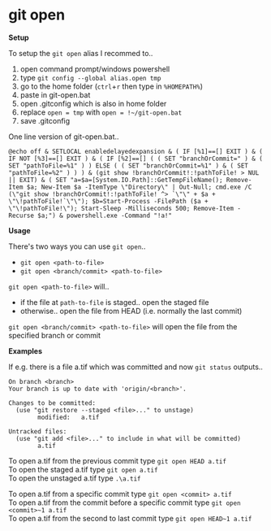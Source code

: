 # git open

**Setup**

To setup the `git open` alias I recommed to..
1. open command prompt/windows powershell
2. type `git config --global alias.open tmp`
3. go to the home folder (`ctrl`+`r` then type in `%HOMEPATH%`)
4. paste in git-open.bat
5. open .gitconfig which is also in home folder
6. replace `open = tmp` with `open = !~/git-open.bat`
7. save .gitconfig

One line version of git-open.bat..
```
@echo off & SETLOCAL enabledelayedexpansion & ( IF [%1]==[] EXIT ) & ( IF NOT [%3]==[] EXIT ) & ( IF [%2]==[] ( ( SET "branchOrCommit=" ) & ( SET "pathToFile=%1" ) ) ELSE ( ( SET "branchOrCommit=%1" ) & ( SET "pathToFile=%2" ) ) ) & (git show !branchOrCommit!:!pathToFile! > NUL || EXIT) & ( SET "a=$a=[System.IO.Path]::GetTempFileName(); Remove-Item $a; New-Item $a -ItemType \"Directory\" | Out-Null; cmd.exe /C (\"git show !branchOrCommit!:!pathToFile! ^> `\"\" + $a + \"\!pathToFile!`\"\"); $b=Start-Process -FilePath ($a + \"\!pathToFile!\"); Start-Sleep -Milliseconds 500; Remove-Item -Recurse $a;") & powershell.exe -Command "!a!"
```

**Usage**

There's two ways you can use `git open`..  
* `git open <path-to-file>`
* `git open <branch/commit> <path-to-file>`

`git open <path-to-file>` will..
* if the file at `path-to-file` is staged.. open the staged file
* otherwise.. open the file from HEAD (i.e. normally the last commit)

`git open <branch/commit> <path-to-file>` will open the file from the specified branch or commit

**Examples**

If e.g. there is a file a.tif which was committed and now `git status` outputs..
```
On branch <branch>
Your branch is up to date with 'origin/<branch>'.

Changes to be committed:
  (use "git restore --staged <file>..." to unstage)
        modified:   a.tif

Untracked files:
  (use "git add <file>..." to include in what will be committed)
        a.tif
```
To open a.tif from the previous commit type `git open HEAD a.tif`  
To open the staged a.tif type `git open a.tif`  
To open the unstaged a.tif type `.\a.tif`

To open a.tif from a specific commit type `git open <commit> a.tif`  
To open a.tif from the commit before a specific commit type `git open <commit>~1 a.tif`  
To open a.tif from the second to last commit type `git open HEAD~1 a.tif`